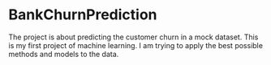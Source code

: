# BankChurnPrediction
The project is about predicting the customer churn in a mock dataset. This is my first project of machine learning. I am trying to apply the best possible methods and models to the data.
